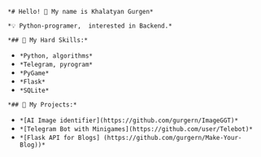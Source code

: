 `*# Hello! 👋 My name is Khalatyan Gurgen*`

`*💡 Python-programer,  interested in Backend.*`

`*## 🔧 My Hard Skills:*`

- `*Python, algorithms*`
- `*Telegram, pyrogram*`
- `*PyGame*`
- `*Flask*`
- `*SQLite*`

`*## 📌 My Projects:*`

- `*[AI Image identifier](https://github.com/gurgern/ImageGGT)*`
- `*[Telegram Bot with Minigames](https://github.com/user/Telebot)*`
- `*[Flask API for Blogs] (https://github.com/gurgern/Make-Your-Blog))*`
